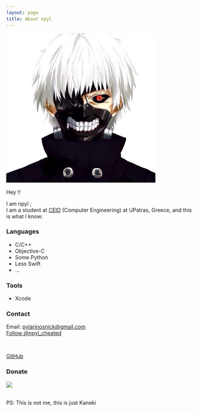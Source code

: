 ```yaml
---
layout: page
title: About npyl
---
```


<a href="https://en.wikipedia.org/wiki/Tokyo_Ghoul"><img src="img/kaneki.jpeg" alt="me" style="width:400px;height:400px;"></a>

Hey !!<br>

I am npyl	;<br>
I am a student at <a href="https://www.ceid.upatras.gr/">CEID</a> (Computer Engineering) at UPatras, Greece,
and this is what I know:

### Languages
- C/C++
- Objective-C
- Some Python
- Less Swift
- ...

### Tools
- Xcode

### Contact
Email: [pylarinosnick@gmail.com](mailto:pylarinosnick@gmail.com)<br>
<a href="https://twitter.com/npyl_cheated?ref_src=twsrc%5Etfw" class="twitter-follow-button" data-show-count="false">Follow @npyl_cheated</a>
<script async src="https://platform.twitter.com/widgets.js" charset="utf-8"></script><br>		
[GitHub](https://github.com/npyl)

### Donate

<a href="https://www.paypal.com/cgi-bin/webscr?cmd=_s-xclick&hosted_button_id=NSV636CUWX754">
	<img src="https://www.paypalobjects.com/en_US/i/btn/btn_donateCC_LG.gif" align="left">
</a>

<br>
<br>

<a>PS: This is not me, this is just Kaneki</a>

<br>
<br>
